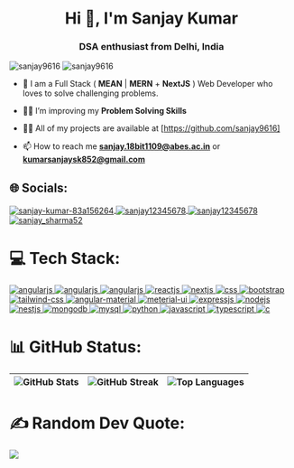 <h1 align="center">Hi 👋, I'm Sanjay Kumar</h1>
<h3 align="center">DSA enthusiast from Delhi, India</h3>

<p align="left">
    <img src="https://komarev.com/ghpvc/?username=sanjay9616&label=Profile%20views&color=0e75b6&style=flat" alt="sanjay9616" />
    <img src="https://img.shields.io/github/followers/Sanjay9616?label=follow&style=social" alt="sanjay9616" />
</p>


- 🌱 I am a Full Stack ( **MEAN** | **MERN** + **NextJS** ) Web Developer who loves to solve challenging problems.

- 🏋🏻 I’m improving my **Problem Solving Skills**

- 👨‍💻 All of my projects are available at [https://github.com/sanjay9616]

- 📫 How to reach me **sanjay.18bit1109@abes.ac.in** or **kumarsanjaysk852@gmail.com**

## 🌐 Socials:

<a href="https://www.linkedin.com/in/sanjay-kumar-83a156264/" target="blank">
    <img align="center" src="https://img.shields.io/badge/LinkedIn-0077B5?style=for-the-badge&logo=linkedin&logoColor=white" alt="sanjay-kumar-83a156264" />
</a>
<a href="https://leetcode.com/sanjay12345678/" target="blank">
    <img align="center" src="https://img.shields.io/badge/-LeetCode-FFA116?style=for-the-badge&logo=LeetCode&logoColor=black" alt="sanjay12345678" />
</a>
<a href="https://www.codechef.com/users/sanjay12345678" target="blank" >
    <img align="center" src="https://img.shields.io/badge/Codechef-%23B92B27.svg?&style=for-the-badge&logo=Codechef&logoColor=white" alt="sanjay12345678" />
</a>
<a href="https://www.instagram.com/sanjay_sharma52/" target="blank" >
    <img align="center" src="https://img.shields.io/badge/Instagram-E4405F?style=for-the-badge&logo=instagram&logoColor=white" alt="sanjay_sharma52" />
</a>

# 💻 Tech Stack:

<a href="https://angular.io/" target="_blank" title="Angular JS">
    <img src="https://img.shields.io/badge/Angular-DD0031?style=for-the-badge&logo=angular&logoColor=white" alt="angularjs" />
</a>
<a href="https://rxjs.dev/" target="_blank" title="RxJS">
    <img src="https://img.shields.io/badge/rxjs-%23B7178C.svg?style=for-the-badge&logo=reactivex&logoColor=white" alt="angularjs" />
</a>
<a href="https://ngrx.io/guide/store" target="_blank" title="NgRx">
    <img src="https://img.shields.io/badge/NgRx-BA2BD2.svg?style=for-the-badge&logo=NgRx&logoColor=white" alt="angularjs" />
</a>
<a href="https://reactjs.org/" target="_blank" title="React JS">
    <img src="https://img.shields.io/badge/React-20232A?style=for-the-badge&logo=react&logoColor=61DAFB" alt="reactjs" />
</a>
<a href="https://nextjs.org/" target="_blank" title="Next JS">
    <img src="https://img.shields.io/badge/next%20js-000000?style=for-the-badge&logo=nextdotjs&logoColor=white" alt="nextjs"/>
</a>

<a href="https://www.w3schools.com/css/" target="_blank" title="CSS">
    <img src="https://img.shields.io/badge/CSS3-1572B6?style=for-the-badge&logo=css3&logoColor=white" alt="css" />
</a>
<a href="https://getbootstrap.com/" target="_blank" title="Bootatrap">
    <img src="https://img.shields.io/badge/Bootstrap-563D7C?style=for-the-badge&logo=bootstrap&logoColor=white" alt="bootstrap"/>
</a>
<a href="https://tailwindcss.com/" target="_blank" title="Tailwind CSS">
    <img src="https://img.shields.io/badge/Tailwind_CSS-38B2AC?style=for-the-badge&logo=tailwind-css&logoColor=white" alt="tailwind-css" />
</a>
<a href="https://material.angular.io/" target="_blank" title="Angular Material">
    <img src="https://img.shields.io/badge/material%20design-757575?style=for-the-badge&logo=material%20design&logoColor=white" alt="angular-material" />
</a>
<a href="https://mui.com/material-ui/" target="_blank" title="Material-UI">
    <img src="https://img.shields.io/badge/Material%20UI-007FFF?style=for-the-badge&logo=mui&logoColor=white" alt="meterial-ui" />
</a>

<a href="https://expressjs.com/" target="_blank" title="Express JS">
    <img src="https://img.shields.io/badge/Express%20js-000000?style=for-the-badge&logo=express&logoColor=white" alt="expressjs" />
</a>
<a href="https://nodejs.org/en" target="_blank" title="Node JS">
    <img src="https://img.shields.io/badge/Node%20js-339933?style=for-the-badge&logo=nodedotjs&logoColor=white" alt="nodejs" />
</a>
<a href="https://nestjs.com/" target="_blank" title="NestJS">
    <img src="https://img.shields.io/badge/NestJS-E0234E?style=for-the-badge&logo=nestjs&logoColor=white" alt="nestjs" />
</a>

<a href="https://www.mongodb.com/" target="_blank" title="Mongo DB">
    <img src="https://img.shields.io/badge/MongoDB-4EA94B?style=for-the-badge&logo=mongodb&logoColor=white" alt="mongodb" />
</a>
<a href="https://www.mysql.com/" target="_blank" title="My SQL">
    <img src="https://img.shields.io/badge/MySQL-005C84?style=for-the-badge&logo=mysql&logoColor=white" alt="mysql" />
</a>

<a href="https://www.python.org/" target="_blank" title="Python">
    <img src="https://img.shields.io/badge/Python-FFD43B?style=for-the-badge&logo=python&logoColor=blue" alt="python" />
</a>
<a href="https://developer.mozilla.org/en-US/docs/Web/JavaScript" target="_blank" title="JavaScript">
    <img src="https://img.shields.io/badge/JavaScript-323330?style=for-the-badge&logo=javascript&logoColor=F7DF1E" alt="javascript" />
</a>
<a href="https://www.typescriptlang.org/docs/" target="_blank" title="TypeScript">
    <img src="https://img.shields.io/badge/TypeScript-007ACC?style=for-the-badge&logo=typescript&logoColor=white" alt="typescript" />
</a>
<a href="https://www.cprogramming.com/" target="_blank" title="C">
    <img src="https://img.shields.io/badge/C-00599C?style=for-the-badge&logo=c&logoColor=white" alt="c" />
</a>


# 📊 GitHub Status:

| ![GitHub Stats](https://github-readme-stats.vercel.app/api?username=sanjay9616&theme=radical&hide_border=false&include_all_commits=false&count_private=false) | ![GitHub Streak](https://github-readme-streak-stats.herokuapp.com/?user=sanjay9616&theme=radical&hide_border=false) | ![Top Languages](https://github-readme-stats.vercel.app/api/top-langs/?username=sanjay9616&theme=radical&hide_border=false&include_all_commits=false&count_private=false&layout=compact) |
| ------------------------------------------------------------------------------------------------------------------------------------------------------------- | ------------------------------------------------------------------------------------------------------------------- | ---------------------------------------------------------------------------------------------------------------------------------------------------------------------------------------- |



# ✍️ Random Dev Quote:

![](https://quotes-github-readme.vercel.app/api?type=horizontal&theme=radical)